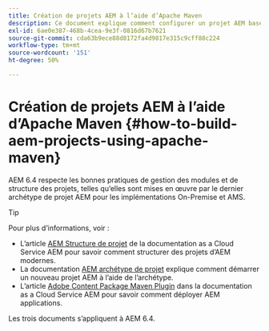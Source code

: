 ```yaml
---
title: Création de projets AEM à l’aide d’Apache Maven
description: Ce document explique comment configurer un projet AEM basé sur Apache Maven.
exl-id: 6ae0e387-468b-4cea-9e3f-0816d67b7621
source-git-commit: cda63b9ece88d8172fa4d9817e315c9cff88c224
workflow-type: tm+mt
source-wordcount: '151'
ht-degree: 50%

---
```


# Création de projets AEM à l’aide d’Apache Maven {#how-to-build-aem-projects-using-apache-maven}

AEM 6.4 respecte les bonnes pratiques de gestion des modules et de structure des projets, telles qu’elles sont mises en œuvre par le dernier archétype de projet AEM pour les implémentations On-Premise et AMS.

>[!TIP]
>
>Pour plus d’informations, voir :
>
>* L’article [AEM Structure de projet](https://docs.adobe.com/content/help/fr-FR/experience-manager-cloud-service/implementing/developing/aem-project-content-package-structure.html) de la documentation as a Cloud Service AEM pour savoir comment structurer des projets d’AEM modernes.
>* La documentation [AEM archétype de projet](https://docs.adobe.com/content/help/fr-FR/experience-manager-core-components/using/developing/archetype/overview.html) explique comment démarrer un nouveau projet AEM à l’aide de l’archétype.
>* L’article [Adobe Content Package Maven Plugin](https://experienceleague.adobe.com/docs/experience-manager-cloud-service/implementing/developer-tools/maven-plugin.html#developer-tools) dans la documentation as a Cloud Service AEM pour savoir comment déployer AEM applications.
>
>Les trois documents s’appliquent à AEM 6.4.
